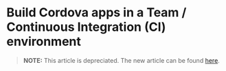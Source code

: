 <properties pageTitle="Build Cordova apps in a Team / Continuous Integration (CI) environment"
  description="Build Cordova apps in a Team / Continuous Integration (CI) environment"
  services=""
  documentationCenter=""
  authors="bursteg" />

# Build Cordova apps in a Team / Continuous Integration (CI) environment

> **NOTE:** This article is depreciated. The new article can be found [here](/articles/tutorial-team-build/tutorial-team-build-readme.md).
